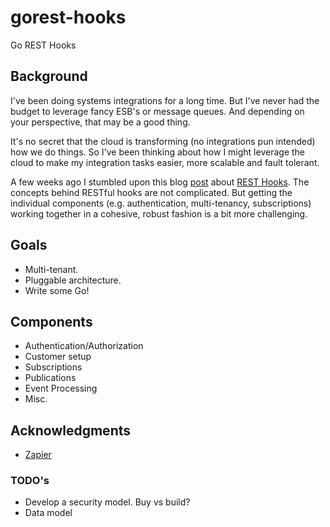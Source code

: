 gorest-hooks
============

Go REST Hooks

## Background

I've been doing systems integrations for a long time.  But I've never had the budget to leverage fancy ESB's
or message queues.  And depending on your perspective, that may be a good thing.

It's no secret that the cloud is transforming (no integrations pun intended) how we do things.  So I've been 
thinking about how I might leverage the cloud to make my integration tasks easier, more scalable and fault
tolerant.

A few weeks ago I stumbled upon this blog [post](https://zapier.com/engineering/introducing-resthooksorg/) about [REST Hooks](http://resthooks.org/).  The concepts behind 
RESTful hooks are not complicated. But getting the individual components (e.g. authentication, multi-tenancy,
subscriptions) working together in a cohesive, robust fashion is a bit more challenging.

## Goals 

* Multi-tenant. 
* Pluggable architecture.
* Write some Go!

## Components 

* Authentication/Authorization
* Customer setup
* Subscriptions
* Publications
* Event Processing
* Misc.

## Acknowledgments

* [Zapier](https://zapier.com/)

### TODO's

* Develop a security model.  Buy vs build?
* Data model
